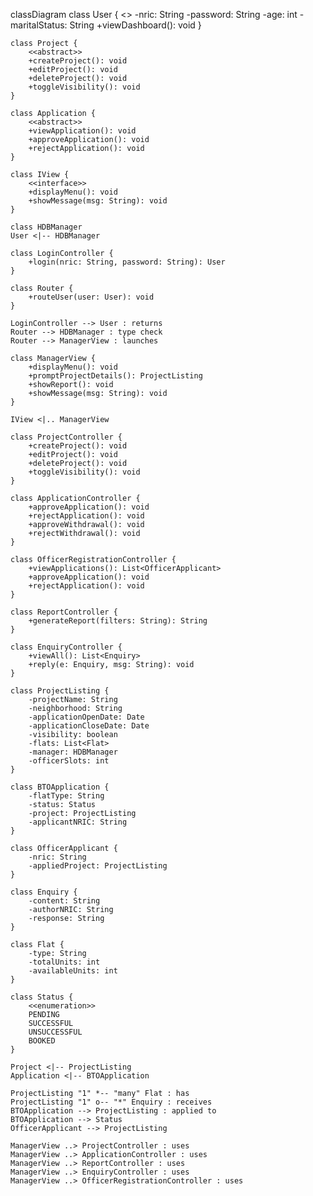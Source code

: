 classDiagram
    class User {
        <<abstract>>
        -nric: String
        -password: String
        -age: int
        -maritalStatus: String
        +viewDashboard(): void
    }

    class Project {
        <<abstract>>
        +createProject(): void
        +editProject(): void
        +deleteProject(): void
        +toggleVisibility(): void
    }

    class Application {
        <<abstract>>
        +viewApplication(): void
        +approveApplication(): void
        +rejectApplication(): void
    }

    class IView {
        <<interface>>
        +displayMenu(): void
        +showMessage(msg: String): void
    }

    class HDBManager
    User <|-- HDBManager

    class LoginController {
        +login(nric: String, password: String): User
    }

    class Router {
        +routeUser(user: User): void
    }

    LoginController --> User : returns
    Router --> HDBManager : type check
    Router --> ManagerView : launches

    class ManagerView {
        +displayMenu(): void
        +promptProjectDetails(): ProjectListing
        +showReport(): void
        +showMessage(msg: String): void
    }

    IView <|.. ManagerView

    class ProjectController {
        +createProject(): void
        +editProject(): void
        +deleteProject(): void
        +toggleVisibility(): void
    }

    class ApplicationController {
        +approveApplication(): void
        +rejectApplication(): void
        +approveWithdrawal(): void
        +rejectWithdrawal(): void
    }

    class OfficerRegistrationController {
        +viewApplications(): List<OfficerApplicant>
        +approveApplication(): void
        +rejectApplication(): void
    }

    class ReportController {
        +generateReport(filters: String): String
    }

    class EnquiryController {
        +viewAll(): List<Enquiry>
        +reply(e: Enquiry, msg: String): void
    }

    class ProjectListing {
        -projectName: String
        -neighborhood: String
        -applicationOpenDate: Date
        -applicationCloseDate: Date
        -visibility: boolean
        -flats: List<Flat>
        -manager: HDBManager
        -officerSlots: int
    }

    class BTOApplication {
        -flatType: String
        -status: Status
        -project: ProjectListing
        -applicantNRIC: String
    }

    class OfficerApplicant {
        -nric: String
        -appliedProject: ProjectListing
    }

    class Enquiry {
        -content: String
        -authorNRIC: String
        -response: String
    }

    class Flat {
        -type: String
        -totalUnits: int
        -availableUnits: int
    }

    class Status {
        <<enumeration>>
        PENDING
        SUCCESSFUL
        UNSUCCESSFUL
        BOOKED
    }

    Project <|-- ProjectListing
    Application <|-- BTOApplication

    ProjectListing "1" *-- "many" Flat : has
    ProjectListing "1" o-- "*" Enquiry : receives
    BTOApplication --> ProjectListing : applied to
    BTOApplication --> Status
    OfficerApplicant --> ProjectListing

    ManagerView ..> ProjectController : uses
    ManagerView ..> ApplicationController : uses
    ManagerView ..> ReportController : uses
    ManagerView ..> EnquiryController : uses
    ManagerView ..> OfficerRegistrationController : uses
